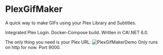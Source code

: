 # PlexGifMaker
A quick way to make GIFs using your Plex Library and Subtitles.  

Integrated Plex Login. Docker-Compose build.  Written in C#/.NET 6.0.  

The only thing you need is your Plex URL. 
![PlexGifMakerDemo](https://github.com/TechBuckler/PlexGifMaker/assets/166867994/f57dad0a-1004-4d45-a871-fc212b2078c0)
Only runs on http for now.  Port 9000.
